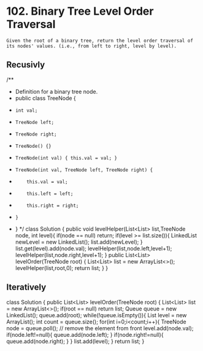 # 102. Binary Tree Level Order Traversal
``` PS
Given the root of a binary tree, return the level order traversal of its nodes' values. (i.e., from left to right, level by level).
```
## Recusivly

/**
 * Definition for a binary tree node.
 * public class TreeNode {
 *     int val;
 *     TreeNode left;
 *     TreeNode right;
 *     TreeNode() {}
 *     TreeNode(int val) { this.val = val; }
 *     TreeNode(int val, TreeNode left, TreeNode right) {
 *         this.val = val;
 *         this.left = left;
 *         this.right = right;
 *     }
 * }
 */
class Solution {
    public void levelHelper(List<List<Integer>> list,TreeNode node, int level){
        if(node == null) return;
        if(level >= list.size()){
            LinkedList newLevel = new LinkedList<Integer>();
            list.add(newLevel);
        }
        list.get(level).add(node.val);
        levelHelper(list,node.left,level+1);
        levelHelper(list,node.right,level+1);
    }
    public List<List<Integer>> levelOrder(TreeNode root) {
        List<List<Integer>> list = new ArrayList<>();
        levelHelper(list,root,0);
        return list;
    }
}
  
  
  
## Iteratively
  
  class Solution {
    public List<List<Integer>> levelOrder(TreeNode root) {
        List<List<Integer>> list = new ArrayList<>();
        if(root == null) return list;
        Queue<TreeNode> queue = new LinkedList();
        queue.add(root);
        while(!queue.isEmpty()){
            List<Integer> level = new ArrayList();
            int count = queue.size();
            for(int i=0;i<count;i++){
                TreeNode node = queue.poll(); // remove the element from front
                level.add(node.val);
                if(node.left!=null){
                    queue.add(node.left);
                }
                if(node.right!=null){
                    queue.add(node.right);
                }
            }
            list.add(level);
        }
        return list;
    }
                                      
